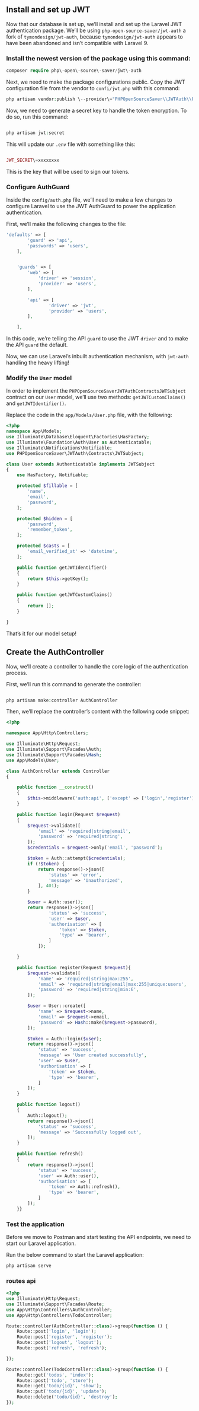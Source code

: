 ## Install and set up JWT

Now that our database is set up, we’ll install and set up the Laravel JWT authentication package. We’ll be using `php-open-source-saver/jwt-auth` a fork of `tymondesign/jwt-auth`, because `tymondesign/jwt-auth` appears to have been abandoned and isn’t compatible with Laravel 9.

### Install the newest version of the package using this command:

``` php
composer require php\-open\-source\-saver/jwt\-auth
```

Next, we need to make the package configurations public. Copy the JWT configuration file from the vendor to `confi/jwt.php` with this command:

``` php
php artisan vendor:publish \--provider\="PHPOpenSourceSaver\\JWTAuth\\Providers\\LaravelServiceProvider"
```

Now, we need to generate a secret key to handle the token encryption. To do so, run this command:

``` php

php artisan jwt:secret
```

This will update our `.env` file with something like this:

``` php

JWT_SECRET\=xxxxxxxx
```

This is the key that will be used to sign our tokens.

### Configure AuthGuard

Inside the `config/auth.php` file, we’ll need to make a few changes to configure Laravel to use the JWT AuthGuard to power the application authentication.

First, we’ll make the following changes to the file:

``` php
'defaults' => [
        'guard' => 'api',
        'passwords' => 'users',
    ],


    'guards' => [
        'web' => [
            'driver' => 'session',
            'provider' => 'users',
        ],

        'api' => [
                'driver' => 'jwt',
                'provider' => 'users',
        ],

    ],
```

In this code, we’re telling the API `guard` to use the JWT `driver` and to make the API `guard` the default.

Now, we can use Laravel’s inbuilt authentication mechanism, with `jwt-auth` handling the heavy lifting!

### Modify the `User` model

In order to implement the `PHPOpenSourceSaverJWTAuthContractsJWTSubject` contract on our `User` model, we’ll use two methods: `getJWTCustomClaims()` and `getJWTIdentifier()`.

Replace the code in the `app/Models/User.php` file, with the following:

``` php
<?php
namespace App\Models;
use Illuminate\Database\Eloquent\Factories\HasFactory;
use Illuminate\Foundation\Auth\User as Authenticatable;
use Illuminate\Notifications\Notifiable;
use PHPOpenSourceSaver\JWTAuth\Contracts\JWTSubject;

class User extends Authenticatable implements JWTSubject
{
    use HasFactory, Notifiable;

    protected $fillable = [
        'name',
        'email',
        'password',
    ];

    protected $hidden = [
        'password',
        'remember_token',
    ];

    protected $casts = [
        'email_verified_at' => 'datetime',
    ];

    public function getJWTIdentifier()
    {
        return $this->getKey();
    }

    public function getJWTCustomClaims()
    {
        return [];
    }

}

```

That’s it for our model setup!

## Create the AuthController

Now, we’ll create a controller to handle the core logic of the authentication process.

First, we’ll run this command to generate the controller:

``` php

php artisan make:controller AuthController
```

Then, we’ll replace the controller’s content with the following code snippet:

``` php
<?php

namespace App\Http\Controllers;

use Illuminate\Http\Request;
use Illuminate\Support\Facades\Auth;
use Illuminate\Support\Facades\Hash;
use App\Models\User;

class AuthController extends Controller
{

    public function __construct()
    {
        $this->middleware('auth:api', ['except' => ['login','register']]);
    }

    public function login(Request $request)
    {
        $request->validate([
            'email' => 'required|string|email',
            'password' => 'required|string',
        ]);
        $credentials = $request->only('email', 'password');

        $token = Auth::attempt($credentials);
        if (!$token) {
            return response()->json([
                'status' => 'error',
                'message' => 'Unauthorized',
            ], 401);
        }

        $user = Auth::user();
        return response()->json([
                'status' => 'success',
                'user' => $user,
                'authorisation' => [
                    'token' => $token,
                    'type' => 'bearer',
                ]
            ]);

    }

    public function register(Request $request){
        $request->validate([
            'name' => 'required|string|max:255',
            'email' => 'required|string|email|max:255|unique:users',
            'password' => 'required|string|min:6',
        ]);

        $user = User::create([
            'name' => $request->name,
            'email' => $request->email,
            'password' => Hash::make($request->password),
        ]);

        $token = Auth::login($user);
        return response()->json([
            'status' => 'success',
            'message' => 'User created successfully',
            'user' => $user,
            'authorisation' => [
                'token' => $token,
                'type' => 'bearer',
            ]
        ]);
    }

    public function logout()
    {
        Auth::logout();
        return response()->json([
            'status' => 'success',
            'message' => 'Successfully logged out',
        ]);
    }

    public function refresh()
    {
        return response()->json([
            'status' => 'success',
            'user' => Auth::user(),
            'authorisation' => [
                'token' => Auth::refresh(),
                'type' => 'bearer',
            ]
        ]);
    }}
```

### Test the application

Before we move to Postman and start testing the API endpoints, we need to start our Laravel application.

Run the below command to start the Laravel application:

``` php
php artisan serve
```

### routes api
``` php
<?php
use Illuminate\Http\Request;
use Illuminate\Support\Facades\Route;
use App\Http\Controllers\AuthController;
use App\Http\Controllers\TodoController;

Route::controller(AuthController::class)->group(function () {
    Route::post('login', 'login');
    Route::post('register', 'register');
    Route::post('logout', 'logout');
    Route::post('refresh', 'refresh');

});

Route::controller(TodoController::class)->group(function () {
    Route::get('todos', 'index');
    Route::post('todo', 'store');
    Route::get('todo/{id}', 'show');
    Route::put('todo/{id}', 'update');
    Route::delete('todo/{id}', 'destroy');
}); 
```
